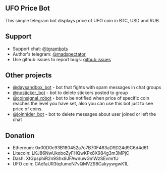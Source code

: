 ## UFO Price Bot

This simple telegram bot displays price of UFO coin in BTC, USD and RUB.

## Support

* Support chat: [@tgrambots](https://t.me/tgrambots)
* Author's telegram: [@madspectator](https://t.me/madspectator)
* Use github issues to report bugs: [github issues](https://github.com/lorien/ufoprice_bot/issues)

## Other projects

* [@daysandbox_bot](https://t.me/daysandbox_bot) - bot that fights with spam messages in chat groups
* [@nosticker_bot](https://t.me/nosticker_bot) - bot to delete stickers posted to group
* [@coinsignal_robot](https://t.me/coinsignal_robot) - bot to be notified when price of specific coin reaches the level you have set, also you can use this bot just to see price of coins.
* [@joinhider_bot](https://t.me/joinhider_bot) - bot to delete messages about user joined or left the chat

## Donation

* Ethereum: 0x00D0c93B180452a7c7B70F463aD9D24d9C6d4d61
* Litecoin: LKJ86NwUkoboZyFHQwKPx8X984g3m3MPjC
* Dash: XtGpsphiR2n9Shx9JFAwnuwGmWzSEvmrtU
* UFO coin: CAdfaUR3tqfumoN7vQMVZ98CakyywgwK1L

